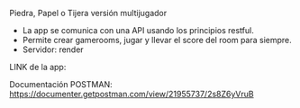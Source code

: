 Piedra, Papel o Tijera versión multijugador

* La app se comunica con una API usando los principios restful.
* Permite crear gamerooms, jugar y llevar el score del room para siempre.
* Servidor: render

LINK de la app: 

Documentación POSTMAN: https://documenter.getpostman.com/view/21955737/2s8Z6yVruB
